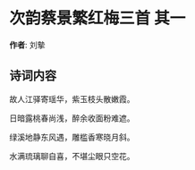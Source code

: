 # 次韵蔡景繁红梅三首  其一

**作者**: 刘摰

## 诗词内容

故人江驿寄瑶华，紫玉枝头散嫩霞。

日暗露桃春尚浅，醉余收面粉难遮。

绿溪地静东风遇，雕槛香寒晓月斜。

水满琉璃聊自喜，不堪尘眼只空花。

